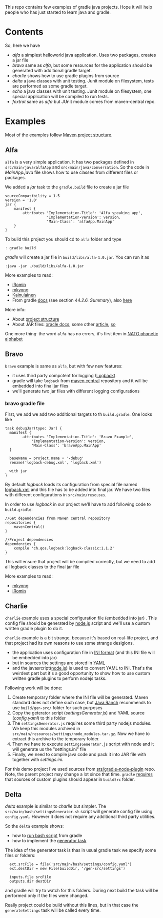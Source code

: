 This repo contains few examples of gradle java projects. Hope it will help people who has just started to learn java and gradle.

# Contents

So, here we have
- *alfa* a simplest helloworld java application. Uses two packages, creates a jar file
- *bravo* same as *alfa*, but some resources for the application should be generated with additional gradle target.
- *charlie* shows how to use gradle plugins from source
- *delta* a java classes with unit testing. Junit module on filesystem, tests are performed as some gradle target.
- *echo* a java classes with unit testing. Junit module on filesystem, one special application will be compiled to run tests.
- *foxtrot* same as *alfa* but JUnit module comes from maven-central repo.

# Examples

Most of the examples follow [Maven project structure](http://http://maven.apache.org/guides/introduction/introduction-to-the-standard-directory-layout.html).

## Alfa

`alfa` is a very simple application. It has two packages defined in `src/main/java/alfaApp` and `src/main/java/conversation`. So the code in *MainApp.java* file shows how to use classes from different files or packages.

We added a *jar* task to the `gradle.build` file to create a jar file
```
sourceCompatibility = 1.5
version = '1.0'
jar {
    manifest {
        attributes 'Implementation-Title': 'Alfa speaking app',
                   'Implementation-Version': version,
                   'Main-Class': 'alfaApp.MainApp'
    }
}
```

To build this project you should cd to `alfa` folder and type
```
: gradle build
```

*gradle* will create a jar file in `build/libs/alfa-1.0.jar`.  You can run it as
```
:java -jar ./build/libs/alfa-1.0.jar
```

More examples to read:
* [iRomin](http://rominirani.com/2014/07/28/gradle-tutorial-part-2-java-projects/)
* [mkyong](http://www.mkyong.com/gradle/gradle-create-a-jar-file-with-dependencies/)
* [Kainulainen](http://www.petrikainulainen.net/programming/gradle/getting-started-with-gradle-our-first-java-project/)
* From gradle [docs](https://docs.gradle.org/current/userguide/tutorial_java_projects.html) (see section *44.2.6. Summary*), also [here](https://docs.gradle.org/current/userguide/java_plugin.html#useJavaPlugin)

More info:
* About [project structure](http://cyber-fall.blogspot.com/2011/10/manual-project-projects.html)
* About JAR files: [oracle docs](https://docs.oracle.com/javase/tutorial/deployment/jar/basicsindex.html), some other [article](http://javarevisited.blogspot.com/2012/03/how-to-create-and-execute-jar-file-in.html), [so](http://stackoverflow.com/questions/21721119/creating-runnable-jar-with-gradle)


One more thing: the word `alfa` has no errors, it's first item in [NATO phonetic alphabet](https://en.wikipedia.org/wiki/NATO_phonetic_alphabet)

## Bravo

`bravo` example is same as `alfa`, but with few new features:
 - it uses third party compotent for logging ([Logback](http://logback.qos.ch/)).
 - gradle will take `logback` from [maven central](http://search.maven.org/) repository and it will be embedded into final jar files
 - we'll generate two jar files with different logging configurations

### bravo gradle file

First, we add we add two additional targets to th `build.gradle`. One looks like
```
task debugJar(type: Jar) {
  manifest {
        attributes 'Implementation-Title': 'Bravo Example',
        	'Implementation-Version': version,
        	'Main-Class': 'bravoApp.MainApp'
  }

  baseName = project.name + '-debug'
  rename('logback-debug.xml', 'logback.xml')

  with jar
}
```
By default *logback* loads its configuration from special file named [logback.xml](http://logback.qos.ch/manual/configuration.html#auto_configuration) and this file has to be added into final jar. We have two files with different configurations in `src/main/resouses`.

In order to use *logback* in our project we'll have to add following code to `build.gradle`:
```
//Get dependencies from Maven central repository
repositories {
    mavenCentral()
}

//Project dependencies
dependencies {
	compile 'ch.qos.logback:logback-classic:1.1.2'
}
```
This will ensure that project will be compiled correctly, but we need to add all logback classes to the final jar file


More examples to read:
* [mkyong](http://www.mkyong.com/gradle/gradle-create-a-jar-file-with-dependencies/)
* [iRomin](http://rominirani.com/2014/07/28/gradle-tutorial-part-2-java-projects/)

## Charlie

`charlie` example uses a special configuration file (embedded into jar) . This config file should be generated by [node.js](http://nodejs.org) script and we'll use a custom written gradle plugin to do it.

`charlie` example is a bit strange, because it's based on real-life project, and that project had its own reasons to use some strange desigions.
 - the application uses configuration file in [INI format](https://en.wikipedia.org/wiki/INI_file) (and this INI file will be embedded into jar)
 - but in sources the settings are stored in [YAML](https://en.wikipedia.org/wiki/YAML)
 - and the javasrcript([node.js](http://nodejs.org/)) is used to convert YAML to INI. That's the weirdest part but it's a good opportunity to show how to use custom written gradle plugins to perform nodejs tasks.

Following work will be done:
1. Create temporary folder where the INI file will be generated. Maven standard does not define such case, but [Java Ranch](http://www.javaranch.com/build_standards.jsp) recommends to use `build/gen-src/` folder for such purposes
2. Copy the geterator script (*settingsGenerator.js*) and YAML source (*config.yaml*) to this folder
3. The `settingsGenerator.js` requires some third party nodejs modules. We keep this modules archived in `src/main/resources/settings/node_modules.tar.gz`. Now we have to extract this archive to the temporary folder.
4. Then we have to execute `settingsGenerator.js` script with node and it will generate us the "settings.ini" file
5. Finally, we need to compile java code and pack it into JAR file with together with *settings.ini*.

For this demo project I've used sources from [srs/gradle-node-plugin](https://github.com/srs/gradle-node-plugin) repo. Note, the parent project may change a lot since that time.
`gradle` [requires](https://docs.gradle.org/current/userguide/custom_plugins.html) that sources of custom plugins should appear in `buildSrc` folder.

## Delta

*delta* example is similar to *charlie* but simpler. The `src/main/bash/settingsGenerator.sh` script will generate config file using `config.yaml`. However it does not require any additional third party utilities.

So the `delta` example shows:
 - how to [run bash script](https://docs.gradle.org/current/dsl/org.gradle.api.tasks.Exec.html) from gradle
 - how to implement the [generator task](https://docs.gradle.org/current/userguide/more_about_tasks.html#generatorTask)

The idea of the generator task is thas in usual gradle task we specify some files or folders:
```
  ext.srcFile = file('src/main/bash/settings/config.yaml')
  ext.destDir = new File(buildDir, '/gen-src/settings')

  inputs.file srcFile
  outputs.dir destDir
```
and gradle will try to watch for this folders. During next build the task will be performed only if the files were changed.

Really project could be build without this lines, but in that case the `generateSettings` task will be called every time.